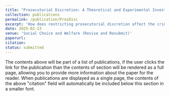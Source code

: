 ```yaml
---
title: "Prosecutorial Discretion: A Theoretical and Experimental Investigation"
collection: publications
permalink: /publication/ProsDisc
excerpt: 'How does restricting prosecutorial discretion affect the criminal justice system? Many legal scholars have suggested that setting a minimum plea bargain can reduce the innocence problem (i.e., reduce the number of false convictions in the criminal justice system). We develop a model of the criminal justice system to address this suggestion. We show theoretically that setting a minimum plea bargain can both reduce the innocence problem and slightly reduce crime rates. We implement this model in a laboratory experiment and find that restricting prosecutorial discretion reduces the innocence problem, but has no effect on crime rates. Additionally, we find an unintended consequence of restricting prosecutorial discretion: there is a significant decrease in the rate at which guilty individuals accept plea bargains.'
date: 2025-02-23
venue: 'Social Choice and Welfare (Revise and Resubmit)'
paperurl:
citation: 
status: submitted
---
```


The contents above will be part of a list of publications, if the user clicks the link for the publication than the contents of section will be rendered as a full page, allowing you to provide more information about the paper for the reader. When publications are displayed as a single page, the contents of the above "citation" field will automatically be included below this section in a smaller font.
